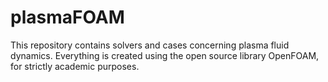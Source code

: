 # plasmaFOAM

This repository contains solvers and cases concerning plasma fluid dynamics. Everything is created using the open source library OpenFOAM, for strictly academic purposes.
